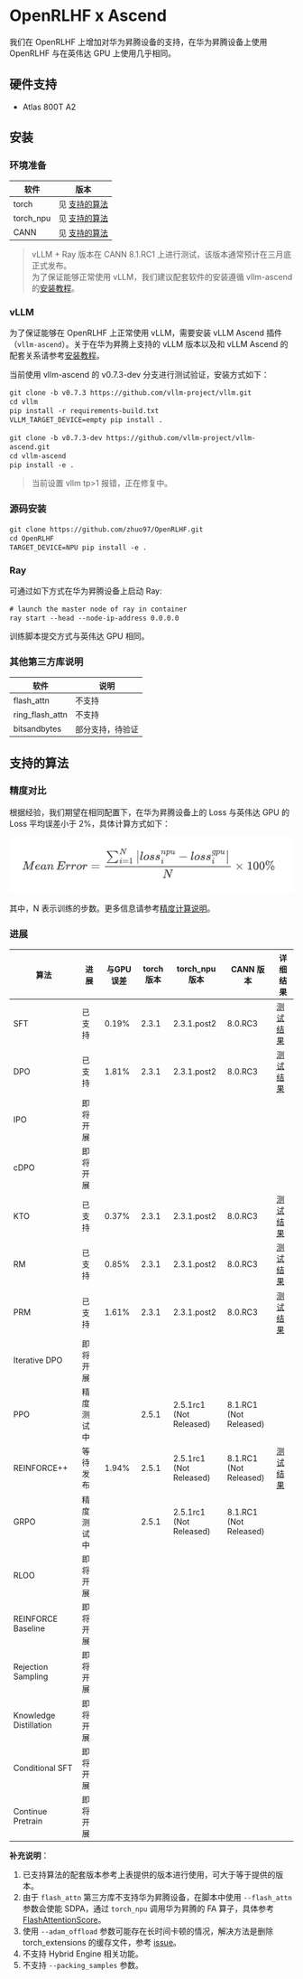 # OpenRLHF x Ascend

我们在 OpenRLHF 上增加对华为昇腾设备的支持，在华为昇腾设备上使用 OpenRLHF 与在英伟达 GPU 上使用几乎相同。

## 硬件支持

* Atlas 800T A2

## 安装

### 环境准备

| 软件      | 版本        |
| --------- | ----------- |
| torch     | 见 [支持的算法](#支持的算法) |
| torch_npu | 见 [支持的算法](#支持的算法) |
| CANN      | 见 [支持的算法](#支持的算法) |

> vLLM + Ray 版本在 CANN 8.1.RC1 上进行测试，该版本通常预计在三月底正式发布。  
> 为了保证能够正常使用 vLLM，我们建议配套软件的安装遵循 vllm-ascend 的[安装教程](https://vllm-ascend.readthedocs.io/en/latest/installation.html)。

### vLLM

为了保证能够在 OpenRLHF 上正常使用 vLLM，需要安装 vLLM Ascend 插件（`vllm-ascend`）。关于在华为昇腾上支持的 vLLM 版本以及和 vLLM Ascend 的配套关系请参考[安装教程](https://vllm-ascend.readthedocs.io/en/latest/installation.html)。

当前使用 vllm-ascend 的 v0.7.3-dev 分支进行测试验证，安装方式如下：

```shell
git clone -b v0.7.3 https://github.com/vllm-project/vllm.git
cd vllm
pip install -r requirements-build.txt
VLLM_TARGET_DEVICE=empty pip install .

git clone -b v0.7.3-dev https://github.com/vllm-project/vllm-ascend.git
cd vllm-ascend
pip install -e .
```

> 当前设置 vllm tp>1 报错，正在修复中。 

### 源码安装

```shell
git clone https://github.com/zhuo97/OpenRLHF.git
cd OpenRLHF
TARGET_DEVICE=NPU pip install -e .
```

### Ray

可通过如下方式在华为昇腾设备上启动 Ray:
```shell
# launch the master node of ray in container
ray start --head --node-ip-address 0.0.0.0
```

训练脚本提交方式与英伟达 GPU 相同。

### 其他第三方库说明

| 软件            | 说明             |
| --------------- | ---------------- |
| flash_attn      | 不支持           |
| ring_flash_attn | 不支持           |
| bitsandbytes    | 部分支持，待验证 |

## 支持的算法

### 精度对比

根据经验，我们期望在相同配置下，在华为昇腾设备上的 Loss 与英伟达 GPU 的 Loss 平均误差小于 2%，具体计算方式如下：

![loss_comparison](./images/loss_comparison.png)

其中，N 表示训练的步数。更多信息请参考[精度计算说明](https://www.hiascend.com/document/detail/zh/Pytorch/600/ptmoddevg/trainingmigrguide/LMaccuracy_0001.html)。

### 进展

| 算法                   | 进展       | 与GPU误差 | torch 版本 | torch_npu 版本               | CANN 版本                   | 详细结果                                                     |
| ---------------------- | ---------- | --------- | ---------- | ---------------------------- | --------------------------- | ------------------------------------------------------------ |
| SFT                    | 已支持     | 0.19%     | 2.3.1      | 2.3.1.post2                  | 8.0.RC3                     | [测试结果](https://github.com/OpenRLHF/OpenRLHF/pull/605#issuecomment-2567488539) |
| DPO                    | 已支持     | 1.81%     | 2.3.1      | 2.3.1.post2                  | 8.0.RC3                     | [测试结果](https://github.com/OpenRLHF/OpenRLHF/pull/605#issuecomment-2735122006) |
| IPO                    | 即将开展   |           |            |                              |                             |                                                              |
| cDPO                   | 即将开展   |           |            |                              |                             |                                                              |
| KTO                    | 已支持     | 0.37%     | 2.3.1      | 2.3.1.post2                  | 8.0.RC3                     | [测试结果](https://github.com/OpenRLHF/OpenRLHF/pull/605#issuecomment-2642104300) |
| RM                     | 已支持     | 0.85%     | 2.3.1      | 2.3.1.post2                  | 8.0.RC3                     | [测试结果](https://github.com/OpenRLHF/OpenRLHF/pull/605#issuecomment-2642104300) |
| PRM                    | 已支持     | 1.61%     | 2.3.1      | 2.3.1.post2                  | 8.0.RC3                     | [测试结果](https://github.com/OpenRLHF/OpenRLHF/pull/605#issuecomment-2642104300) |
| Iterative DPO          | 即将开展   |           |            |                              |                             |                                                              |
| PPO                    | 精度测试中 |           | 2.5.1      | 2.5.1rc1<br />(Not Released) | 8.1.RC1<br />(Not Released) |                                                              |
| REINFORCE++            | 等待发布   | 1.94%     | 2.5.1      | 2.5.1rc1<br />(Not Released) | 8.1.RC1<br />(Not Released) | [测试结果](https://github.com/OpenRLHF/OpenRLHF/pull/605#issuecomment-2735138695) |
| GRPO                   | 精度测试中 |           | 2.5.1      | 2.5.1rc1<br />(Not Released) | 8.1.RC1<br />(Not Released) |                                                              |
| RLOO                   | 即将开展   |           |            |                              |                             |                                                              |
| REINFORCE Baseline     | 即将开展   |           |            |                              |                             |                                                              |
| Rejection  Sampling    | 即将开展   |           |            |                              |                             |                                                              |
| Knowledge Distillation | 即将开展   |           |            |                              |                             |                                                              |
| Conditional SFT        | 即将开展   |           |            |                              |                             |                                                              |
| Continue Pretrain      | 即将开展   |           |            |                              |                             |                                                              |

**补充说明**：
1. 已支持算法的配套版本参考上表提供的版本进行使用，可大于等于提供的版本。  
2. 由于 `flash_attn` 第三方库不支持华为昇腾设备，在脚本中使用 `--flash_attn` 参数会使能 SDPA，通过 `torch_npu` 调用华为昇腾的 FA 算子，具体参考 [FlashAttentionScore](https://www.hiascend.com/document/detail/zh/Pytorch/600/ptmoddevg/trainingmigrguide/performance_tuning_0027.html)。  
3. 使用 `--adam_offload` 参数可能存在长时间卡顿的情况，解决方法是删除 torch_extensions 的缓存文件，参考 [issue](https://github.com/deepspeedai/DeepSpeed/issues/2816#issuecomment-1450095538)。  
4. 不支持 Hybrid Engine 相关功能。
5. 不支持 `--packing_samples` 参数。
